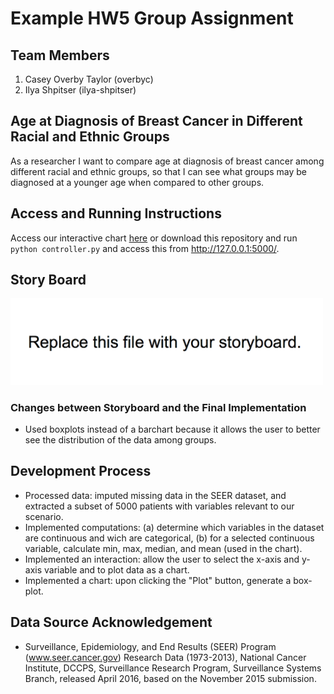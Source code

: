 # Example HW5 Group Assignment

## Team Members

1. Casey Overby Taylor (overbyc)
2. Ilya Shpitser (ilya-shpitser)

## Age at Diagnosis of Breast Cancer in Different Racial and Ethnic Groups

As a researcher I want to compare age at diagnosis of breast cancer among different racial and ethnic groups, so that I can see what groups may be diagnosed at a younger age when compared to other groups.

## Access and Running Instructions

Access our interactive chart [here](http://cot.pythonanywhere.com) or download this repository and run `python controller.py` and access this from http://127.0.0.1:5000/.

## Story Board

<img src="https://github.com/health-IT-apps/hw5-overbyc-ilya-shpitser/blob/master/storyboard.png" width="500">

### Changes between Storyboard and the Final Implementation

* Used boxplots instead of a barchart because it allows the user to better see the distribution of the data among groups.

## Development Process

* Processed data: imputed missing data in the SEER dataset, and extracted a subset of 5000 patients with variables relevant to our scenario.
* Implemented computations:  (a) determine which variables in the dataset are continuous and wich are categorical, (b) for a selected continuous variable, calculate min, max, median, and mean (used in the chart).
* Implemented an interaction: allow the user to select the x-axis and y-axis variable and to plot data as a chart.
* Implemented a chart: upon clicking the "Plot" button, generate a box-plot.
  
## Data Source Acknowledgement

* Surveillance, Epidemiology, and End Results (SEER) Program (www.seer.cancer.gov) Research Data (1973-2013), National Cancer Institute, DCCPS, Surveillance Research Program, Surveillance Systems Branch, released April 2016, based on the November 2015 submission.
